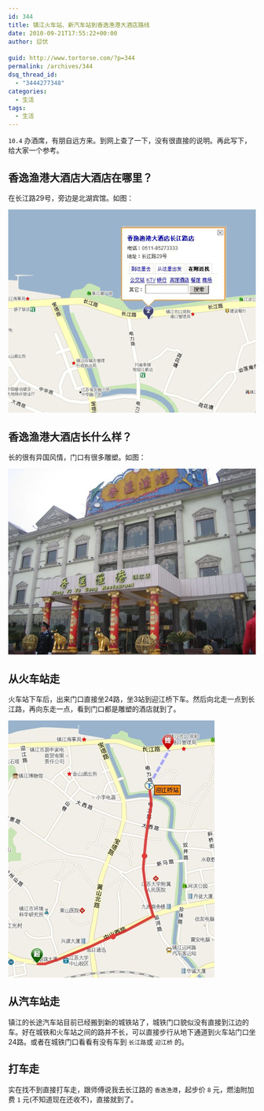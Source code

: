 ```yaml
---
id: 344
title: 镇江火车站、新汽车站到香逸渔港大酒店路线
date: 2010-09-21T17:55:22+00:00
author: 愆伏

guid: http://www.tortorse.com/?p=344
permalink: /archives/344
dsq_thread_id:
  - "3444277348"
categories:
  - 生活
tags:
  - 生活
---
```

`10.4` 办酒席，有朋自远方来。到网上查了一下，没有很直接的说明。再此写下，给大家一个参考。

## 香逸渔港大酒店大酒店在哪里？

在长江路29号，旁边是北湖宾馆。如图：

![loacate](/wp-content/uploads/2010/09/xiangyiyugang.gif)


## 香逸渔港大酒店长什么样？

长的很有异国风情，门口有很多雕塑。如图：

![restaurant](/wp-content/uploads/2010/09/xiangyiyugang_1.jpg)

## 从火车站走

火车站下车后，出来门口直接坐24路，坐3站到迎江桥下车。然后向北走一点到长江路，再向东走一点，看到门口都是雕塑的酒店就到了。

![path](/wp-content/uploads/2010/09/24lu.jpg)


## 从汽车站走

镇江的长途汽车站目前已经搬到新的城铁站了，城铁门口貌似没有直接到江边的车。好在城铁和火车站之间的路并不长，可以直接步行从地下通道到火车站门口坐24路。或者在城铁门口看看有没有车到 `长江路`或 `迎江桥` 的。

## 打车走

实在找不到直接打车走，跟师傅说我去长江路的 `香逸渔港`，起步价 `8` 元，燃油附加费 `1` 元(不知道现在还收不)，直接就到了。